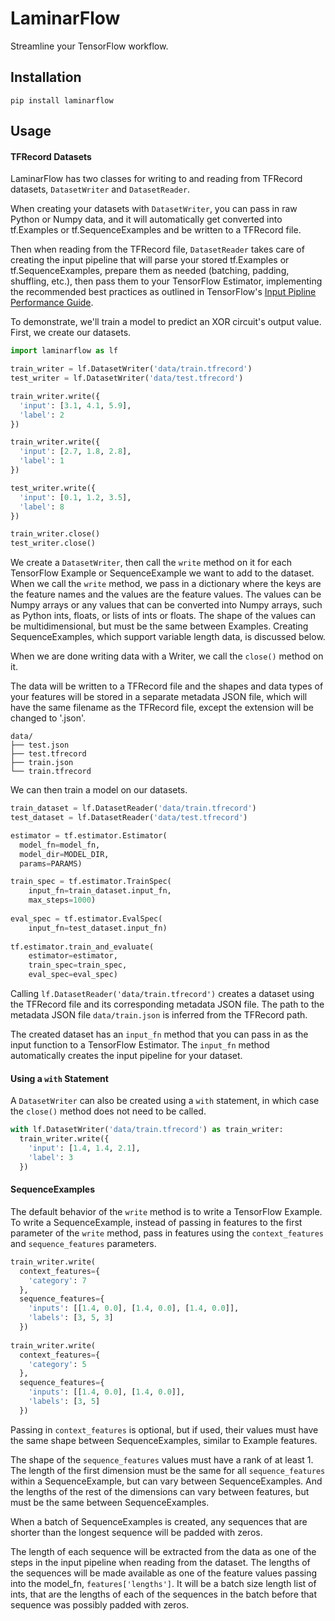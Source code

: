 # LaminarFlow

Streamline your TensorFlow workflow.

## Installation

```
pip install laminarflow
```

## Usage

#### TFRecord Datasets

LaminarFlow has two classes for writing to and reading from TFRecord datasets, `DatasetWriter` and `DatasetReader`.

When creating your datasets with `DatasetWriter`, you can pass in raw Python or Numpy data, and it will automatically get converted into tf.Examples or tf.SequenceExamples and be written to a TFRecord file.

Then when reading from the TFRecord file, `DatasetReader` takes care of creating the input pipeline that will parse your stored tf.Examples or tf.SequenceExamples, prepare them as needed (batching, padding, shuffling, etc.), then pass them to your TensorFlow Estimator, implementing the recommended best practices as outlined in TensorFlow's [Input Pipline Performance Guide](https://www.tensorflow.org/performance/datasets_performance).

To demonstrate, we'll train a model to predict an XOR circuit's output value. First, we create our datasets.

```python
import laminarflow as lf

train_writer = lf.DatasetWriter('data/train.tfrecord')
test_writer = lf.DatasetWriter('data/test.tfrecord')

train_writer.write({
  'input': [3.1, 4.1, 5.9],
  'label': 2
})

train_writer.write({
  'input': [2.7, 1.8, 2.8],
  'label': 1
})

test_writer.write({
  'input': [0.1, 1.2, 3.5],
  'label': 8
})

train_writer.close()
test_writer.close()
```
We create a `DatasetWriter`, then call the `write` method on it for each TensorFlow Example or SequenceExample we want to add to the dataset. When we call the `write` method, we pass in a dictionary where the keys are the feature names and the values are the feature values. The values can be Numpy arrays or any values that can be converted into Numpy arrays, such as Python ints, floats, or lists of ints or floats. The shape of the values can be multidimensional, but must be the same between Examples. Creating SequenceExamples, which support variable length data, is discussed below.
 
When we are done writing data with a Writer, we call the `close()` method on it.

The data will be written to a TFRecord file and the shapes and data types of your features will be stored in a separate metadata JSON file, which will have the same filename as the TFRecord file, except the extension will be changed to '.json'.

```
data/
├── test.json
├── test.tfrecord
├── train.json
└── train.tfrecord
```

We can then train a model on our datasets.

```python
train_dataset = lf.DatasetReader('data/train.tfrecord')
test_dataset = lf.DatasetReader('data/test.tfrecord')

estimator = tf.estimator.Estimator(
  model_fn=model_fn,
  model_dir=MODEL_DIR,
  params=PARAMS)

train_spec = tf.estimator.TrainSpec(
    input_fn=train_dataset.input_fn,
    max_steps=1000)
    
eval_spec = tf.estimator.EvalSpec(
    input_fn=test_dataset.input_fn)
    
tf.estimator.train_and_evaluate(
    estimator=estimator,
    train_spec=train_spec,
    eval_spec=eval_spec)
```

Calling `lf.DatasetReader('data/train.tfrecord')` creates a dataset using the TFRecord file and its corresponding metadata JSON file. The path to the metadata JSON file `data/train.json` is inferred from the TFRecord path.

The created dataset has an `input_fn` method that you can pass in as the input function to a TensorFlow Estimator. The `input_fn` method automatically creates the input pipeline for your dataset.

#### Using a `with` Statement

A `DatasetWriter` can also be created using a `with` statement, in which case the `close()` method does not need to be called.

```python
with lf.DatasetWriter('data/train.tfrecord') as train_writer:
  train_writer.write({
    'input': [1.4, 1.4, 2.1],
    'label': 3
  })
```

#### SequenceExamples

The default behavior of the `write` method is to write a TensorFlow Example. To write a SequenceExample, instead of passing in features to the first parameter of the `write` method, pass in features using the `context_features` and `sequence_features` parameters.

```python
train_writer.write(
  context_features={
    'category': 7
  },
  sequence_features={
    'inputs': [[1.4, 0.0], [1.4, 0.0], [1.4, 0.0]],
    'labels': [3, 5, 3]
  })
  
train_writer.write(
  context_features={
    'category': 5
  },
  sequence_features={
    'inputs': [[1.4, 0.0], [1.4, 0.0]],
    'labels': [3, 5]
  })
```

Passing in `context_features` is optional, but if used, their values must have the same shape between SequenceExamples, similar to Example features.

The shape of the `sequence_features` values must have a rank of at least 1. The length of the first dimension must be the same for all `sequence_features` within a SequenceExample, but can vary between SequenceExamples. And the lengths of the rest of the dimensions can vary between features, but must be the same between SequenceExamples.

When a batch of SequenceExamples is created, any sequences that are shorter than the longest sequence will be padded with zeros.

The length of each sequence will be extracted from the data as one of the steps in the input pipeline when reading from the dataset. The lengths of the sequences will be made available as one of the feature values passing into the model_fn, `features['lengths']`. It will be a batch size length list of ints, that are the lengths of each of the sequences in the batch before that sequence was possibly padded with zeros.